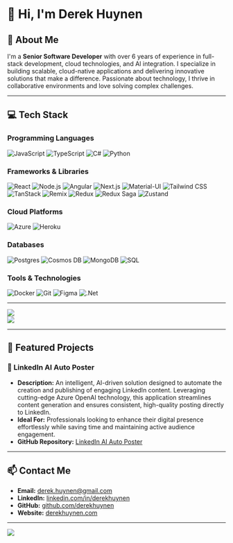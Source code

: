 # 👋 Hi, I'm Derek Huynen

## 🚀 About Me

I'm a **Senior Software Developer** with over 6 years of experience in full-stack development, cloud technologies, and AI integration. I specialize in building scalable, cloud-native applications and delivering innovative solutions that make a difference. Passionate about technology, I thrive in collaborative environments and love solving complex challenges.

---

## 💻 Tech Stack

### Programming Languages

![JavaScript](https://img.shields.io/badge/javascript-%23323330.svg?style=for-the-badge&logo=javascript&logoColor=%23F7DF1E) ![TypeScript](https://img.shields.io/badge/typescript-%23007ACC.svg?style=for-the-badge&logo=typescript&logoColor=white) ![C#](https://img.shields.io/badge/c%23-%23239120.svg?style=for-the-badge&logo=csharp&logoColor=white) ![Python](https://img.shields.io/badge/python-%233776AB.svg?style=for-the-badge&logo=python&logoColor=white)

### Frameworks & Libraries

![React](https://img.shields.io/badge/react-%2320232a.svg?style=for-the-badge&logo=react&logoColor=%2361DAFB) ![Node.js](https://img.shields.io/badge/node.js-%2343853D.svg?style=for-the-badge&logo=node.js&logoColor=white) ![Angular](https://img.shields.io/badge/angular-%23DD0031.svg?style=for-the-badge&logo=angular&logoColor=white) ![Next.js](https://img.shields.io/badge/next.js-%23000000.svg?style=for-the-badge&logo=next.js&logoColor=white) ![Material-UI](https://img.shields.io/badge/material--ui-%230081CB.svg?style=for-the-badge&logo=material-ui&logoColor=white) ![Tailwind CSS](https://img.shields.io/badge/tailwindcss-%2338B2AC.svg?style=for-the-badge&logo=tailwind-css&logoColor=white) ![TanStack](https://img.shields.io/badge/tanstack-%23FF4154.svg?style=for-the-badge&logo=tanstack&logoColor=white) ![Remix](https://img.shields.io/badge/remix-%23000000.svg?style=for-the-badge&logo=remix&logoColor=white) ![Redux](https://img.shields.io/badge/redux-%23764ABC.svg?style=for-the-badge&logo=redux&logoColor=white) ![Redux Saga](https://img.shields.io/badge/redux--saga-%238DD6F9.svg?style=for-the-badge&logo=redux-saga&logoColor=white) ![Zustand](https://img.shields.io/badge/zustand-%23E5E5E5.svg?style=for-the-badge&logo=zustand&logoColor=black)

### Cloud Platforms

![Azure](https://img.shields.io/badge/azure-%230072C6.svg?style=for-the-badge&logo=microsoftazure&logoColor=white) ![Heroku](https://img.shields.io/badge/heroku-%23430098.svg?style=for-the-badge&logo=heroku&logoColor=white)

### Databases

![Postgres](https://img.shields.io/badge/postgres-%23316192.svg?style=for-the-badge&logo=postgresql&logoColor=white) ![Cosmos DB](https://img.shields.io/badge/cosmos%20db-%230072C6.svg?style=for-the-badge&logo=microsoftazure&logoColor=white) ![MongoDB](https://img.shields.io/badge/mongodb-%2347A248.svg?style=for-the-badge&logo=mongodb&logoColor=white) ![SQL](https://img.shields.io/badge/sql-%2300758F.svg?style=for-the-badge&logo=amazon-dynamodb&logoColor=white)

### Tools & Technologies

![Docker](https://img.shields.io/badge/docker-%230db7ed.svg?style=for-the-badge&logo=docker&logoColor=white) ![Git](https://img.shields.io/badge/git-%23F05033.svg?style=for-the-badge&logo=git&logoColor=white) ![Figma](https://img.shields.io/badge/figma-%23F24E1E.svg?style=for-the-badge&logo=figma&logoColor=white) ![.Net](https://img.shields.io/badge/.net-%235C2D91.svg?style=for-the-badge&logo=dotnet&logoColor=white)

---

![](https://nirzak-streak-stats.vercel.app/?user=derekhuynen&theme=dark&hide_border=true)<br/>
![](https://github-readme-stats.vercel.app/api/top-langs/?username=derekhuynen&theme=dark&hide_border=true&include_all_commits=true&count_private=true&layout=compact)

---

## 🌟 Featured Projects

### 🤖 LinkedIn AI Auto Poster

- **Description:** An intelligent, AI-driven solution designed to automate the creation and publishing of engaging LinkedIn content. Leveraging cutting-edge Azure OpenAI technology, this application streamlines content generation and ensures consistent, high-quality posting directly to LinkedIn.
- **Ideal For:** Professionals looking to enhance their digital presence effortlessly while saving time and maintaining active audience engagement.
- **GitHub Repository:** [LinkedIn AI Auto Poster](https://github.com/derekhuynen/LinkedIn_AI_Auto_Poster)

---

## 📫 Contact Me

- **Email:** derek.huynen@gmail.com
- **LinkedIn:** [linkedin.com/in/derekhuynen](https://www.linkedin.com/in/derekhuynen)
- **GitHub:** [github.com/derekhuynen](https://www.github.com/derekhuynen)
- **Website:** [derekhuynen.com](https://www.derekhuynen.com)

---

[![](https://visitcount.itsvg.in/api?id=derekhuynen&icon=0&color=0)](https://visitcount.itsvg.in)
